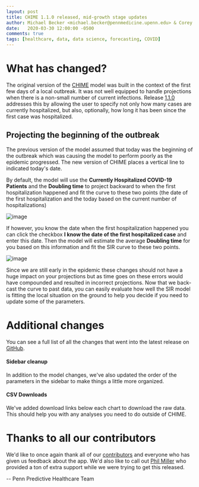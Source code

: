 ```yaml
---
layout: post
title: CHIME 1.1.0 released, mid-growth stage updates
author: Michael Becker <michael.becker@pennmedicine.upenn.edu> & Corey Chivers <corey.chivers@pennmedicine.upenn.edu>
date:   2020-03-30 12:00:00 -0500
comments: true
tags: [healthcare, data, data science, forecasting, COVID]
---
```

# What has changed?
The original version of the [CHIME](https://penn-chime.phl.io/) model was built in the context of the first few days of a local outbreak. It was not well equipped to handle projections when there is a non-small number of current infections. Release [1.1.0](https://github.com/CodeForPhilly/chime/releases/tag/v1.1.0) addresses this by allowing the user to specify not only how many cases are currently hospitalized, but also, optionally, how long it has been since the first case was hospitalized. 

## Projecting the beginning of the outbreak

The previous version of the model assumed that today was the beginning of the outbreak which was causing the model to perform poorly as the epidemic progressed. The new version of CHIME places a vertical line to indicated today's date.

By default, the model will use the **Currently Hospitalized COVID-19 Patients** and the **Doubling time** to project backward to when the first hospitalization happened and fit the curve to these two points (the date of the first hospitalization and the today based on the current number of hospitalizations)

![image](https://user-images.githubusercontent.com/1069047/77951748-89294480-7298-11ea-8da7-6b796dd56e6d.png)

If however, you know the date when the first hospitalization happened you can click the checkbox **I know the date of the first hospitalized case** and enter this date. Then the model will estimate the average **Doubling time** for you based on this information and fit the SIR curve to these two points.

![image](https://user-images.githubusercontent.com/1069047/77951843-ae1db780-7298-11ea-8d67-616dda747e89.png)

Since we are still early in the epidemic these changes should not have a huge impact on your projections but as time goes on these errors would have compounded and resulted in incorrect projections. Now that we back-cast the curve to past data, you can easily evaluate how well the SIR model is fitting the local situation on the ground to help you decide if you need to update some of the parameters.


# Additional changes
You can see a full list of all the changes that went into the latest release on [GitHub](https://github.com/CodeForPhilly/chime/releases/tag/v1.1.0).

#### Sidebar cleanup
In addition to the model changes, we've also updated the order of the parameters in the sidebar to make things a little more organized.


#### CSV Downloads
We've added download links below each chart to download the raw data. This should help you with any analyses you need to do outside of CHIME.

# Thanks to all our contributors
We'd like to once again thank all of our [contributors](https://github.com/CodeForPhilly/chime/graphs/contributors) and everyone who has given us feedback about the app. We'd also like to call out [Phil Miller](https://github.com/PhilMiller) who provided a ton of extra support while we were trying to get this released. 

-- Penn Predictive Healthcare Team

